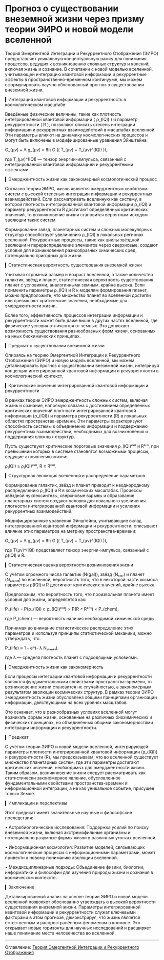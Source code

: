 # Прогноз о существовании внеземной жизни через призму теории ЭИРО и новой модели вселенной

Теория Эмергентной Интеграции и Рекуррентного Отображения (ЭИРО) предоставляет уникальную концептуальную рамку для понимания процессов, ведущих к возникновению сложных структур и явлений, включая жизнь и сознание. В сочетании с новой моделью вселенной, учитывающей интеграцию квантовой информации и рекуррентные эффекты в пространственно-временном континууме, мы можем сформулировать научно обоснованный прогноз о существовании внеземной жизни.

▎Интеграция квантовой информации и рекуррентность в космологическом масштабе

Введённые физические величины, такие как плотность интегрированной квантовой информации ( ρ_(IQI) ) и параметр рекуррентности ( R ), позволяют описать степень интеграции информации и рекуррентных взаимодействий в масштабах вселенной. Эти параметры влияют на динамику космологических процессов и могут быть включены в модифицированные уравнения Эйнштейна:

G_(μν) + Λ g_(μν) = 8π G (( T_(μν) + T_(μν)^(IQI) )),


где T_(μν)^(IQI) — тензор энергии-импульса, связанный с интегрированной квантовой информацией и рекуррентными эффектами.

▎Эмерджентность жизни как закономерный космологический процесс

Согласно теории ЭИРО, жизнь является эмерджентным свойством систем с высокой степенью интеграции информации и рекуррентных взаимодействий. Если рассматривать вселенную как систему, в которой плотность интегрированной квантовой информации ρ_(IQI) и параметр рекуррентности R достигают определённых критических значений, то возникновение жизни становится вероятным исходом эволюции таких систем.

Формирование звёзд, планетарных систем и сложных молекулярных структур способствует увеличению ρ_(IQI) в локальных регионах вселенной. Рекуррентные процессы, такие как циклы звёздной эволюции и перераспределение элементов через сверхновые, создают условия для возникновения разнообразных химических сред, потенциально пригодных для жизни.

▎Статистическая вероятность существования внеземной жизни

Учитывая огромный размер и возраст вселенной, а также количество галактик, звёзд и планет, статистическая вероятность существования планет с условиями, аналогичными земным, крайне высока. Если применить параметры ρ_(IQI) и R к моделям формирования планет, можно предположить, что множество планет во вселенной достигли или превышают критические значения, необходимые для эмерджентности жизни.

Более того, эффективность процессов интеграции информации и рекуррентности может быть даже выше в других частях вселенной, где физические условия отличаются от земных. Это допускает возможность существования разнообразных форм жизни, основанных на иных биохимических принципах.

▎Предикат о существовании внеземной жизни

Опираясь на теорию Эмергентной Интеграции и Рекуррентного Отображения (ЭИРО) и новую модель вселенной, мы можем детализировать прогноз о существовании внеземной жизни, интегрируя концепции интегрированной квантовой информации и рекуррентности в космологический контекст.

▎Критические значения интегрированной квантовой информации и рекуррентности

В рамках теории ЭИРО эмерджентность сложных систем, включая жизнь и сознание, напрямую связана с достижением определённых критических значений плотности интегрированной квантовой информации (ρ_(IQI)) и параметра рекуррентности (R) в локальных областях пространства-времени. Эти параметры характеризуют способность системы к объединению информации и поддержанию рекуррентных взаимодействий, необходимых для возникновения и поддержания сложных структур.

Пусть существуют критические пороговые значения ρ_(IQI)ᶜʳⁱᵗ и Rᶜʳⁱᵗ, при превышении которых в системе становятся возможными процессы, ведущие к появлению жизни:

ρ₍IQI) ≥ ρ₍IQI)ᶜʳⁱᵗ,
R ≥ Rᶜʳⁱᵗ.


▎Структурная эволюция вселенной и распределение параметров

Формирование галактик, звёзд и планет приводит к неоднородному распределению ρ_(IQI) и R в космических масштабах. Процессы звёздной нуклеосинтезы, сверхновые взрывы и образование планетарных систем создают условия для локального увеличения плотности интегрированной квантовой информации и усиления рекуррентных взаимодействий.

Модифицированные уравнения Эйнштейна, учитывающие вклад интегрированной квантовой информации и рекуррентности, описывают влияние этих параметров на метрику пространства-времени:

G_(μν) + Λ g_(μν) = 8π G (( T_(μν) + T_(μν)^(IQI) )),


где T(μν)^(IQI) представляет тензор энергии-импульса, связанный с ρ(IQI) и R.

▎Статистическая оценка вероятности возникновения жизни

С учётом огромного числа галактик (N(gal)), звёзд (Nₛₜₐᵣ) и планет (Nₚₗₐₙₑₜ) во вселенной, вероятность того, что в некоторой части космоса параметры ρ(IQI) и R достигают критических значений, крайне высока.

Предположим, что вероятность того, что произвольная планета имеет условия для жизни, определяется как:

P_(life) = P(ρ_(IQI) ≥ ρ_(IQI)ᶜʳⁱᵗ) × P(R ≥ Rᶜʳⁱᵗ) × P_(chem),


где P_(chem) — вероятность наличия необходимой химической среды.

Принимая во внимание статистическое распределение этих параметров и используя принципы статистической механики, можно утверждать, что:

P_(life) ≈ 1 - e^(- λ Nₚₗₐₙₑₜ),


где λ — средняя плотность планет с подходящими условиями.

▎Эмерджентность жизни как закономерность

Если процессы интеграции квантовой информации и рекуррентности являются фундаментальными свойствами пространства-времени, то возникновение жизни становится не случайностью, а закономерным результатом эволюции космических структур. В рамках теории ЭИРО эмерджентность жизни обусловлена общими принципами организации информации, действующими на всех уровнях масштабов.

Это означает, что в разнообразных условиях вселенной могут возникать формы жизни, основанные на различных биохимических и физических принципах, но объединённых общими закономерностями интеграции информации и рекуррентности.

▎Предикат

С учётом теории ЭИРО и новой модели вселенной, интегрирующей параметры плотности интегрированной квантовой информации (ρ_(IQI)) и рекуррентности (R), мы предсказываем, что во вселенной существует множество планетарных систем, где эти параметры достигают критических значений, необходимых для эмерджентности жизни. Таким образом, возникновение жизни следует рассматривать как статистически закономерное явление, обусловленное фундаментальными свойствами пространства-времени и информационной интеграции, а не как уникальное событие, присущее только Земле.

▎Импликации и перспективы

Этот предикат имеет значительные научные и философские последствия:

• Астробиологические исследования: Поддержка усилий по поиску внеземной жизни, включая экстремофильные организмы и потенциально разумные формы жизни в различных уголках вселенной.

• Информационная космология: Развитие моделей, связывающих космологические процессы с информационными параметрами, может привести к новому пониманию эволюции вселенной.

• Междисциплинарные подходы: Объединение физики, биологии, информатики и философии для изучения природы жизни и сознания в космическом контексте.

▎Заключение

Детализированный анализ на основе теории ЭИРО и новой модели вселенной позволяет обоснованно утверждать о высокой вероятности существования внеземной жизни. Параметры интегрированной квантовой информации и рекуррентности служат ключевыми факторами в этом прогнозе, демонстрируя, что жизнь является естественным и распространённым феноменом в космосе. Это открывает новые горизонты для научных исследований и расширяет наше понимание места человечества во вселенной.


---

Оглавление: [Теория Эмергентной Интеграции и Рекуррентного Отображения](/README.md)

